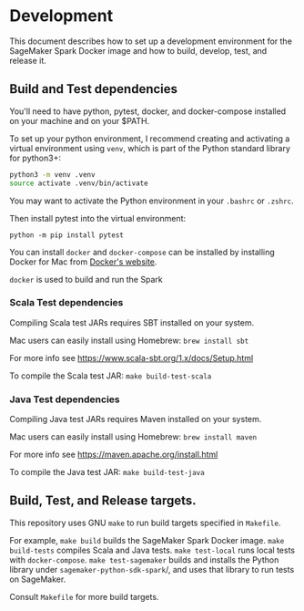 # Development

This document describes how to set up a development environment for the SageMaker Spark Docker image
and how to build, develop, test, and release it.

## Build and Test dependencies

You'll need to have python, pytest, docker, and docker-compose installed on your machine
and on your $PATH.

To set up your python environment, I recommend creating and activating a virtual environment
using `venv`, which is part of the Python standard library for python3+:


```bash
python3 -m venv .venv
source activate .venv/bin/activate
```
You may want to activate the Python environment in your `.bashrc` or `.zshrc`.

Then install pytest into the virtual environment:

`python -m pip install pytest`

You can install `docker` and `docker-compose` can be installed by installing Docker for Mac from [Docker's website](https://docs.docker.com/docker-for-mac/install/).

`docker` is used to build and run the Spark

### Scala Test dependencies
Compiling Scala test JARs requires SBT installed on your system.

Mac users can easily install using Homebrew:
`brew install sbt`

For more info see https://www.scala-sbt.org/1.x/docs/Setup.html

To compile the Scala test JAR:
`make build-test-scala`

### Java Test dependencies
Compiling Java test JARs requires Maven installed on your system.

Mac users can easily install using Homebrew:
`brew install maven`

For more info see https://maven.apache.org/install.html

To compile the Java test JAR:
`make build-test-java`

## Build, Test, and Release targets.

This repository uses GNU `make` to run build targets specified in `Makefile`.

For example, `make build` builds the SageMaker Spark Docker image.
`make build-tests` compiles Scala and Java tests.
`make test-local` runs local tests with `docker-compose`.
`make test-sagemaker` builds and installs the Python library under `sagemaker-python-sdk-spark`/,
and uses that library to run tests on SageMaker.

Consult `Makefile` for more build targets.

